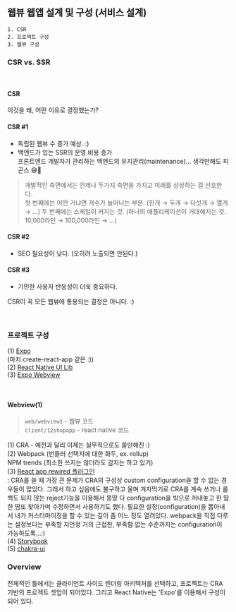 ## 웹뷰 웹앱 설계 및 구성 (서비스 설계)

```
1. CSR
2. 프로젝트 구성
3. 웹뷰 구성
```

### CSR vs. SSR

<br />

#### CSR

이것을 왜, 어떤 이유로 결정했는가?<br />

#### CSR #1

- 독립된 웹뷰 수 증가 예상. :)
- 백엔드가 있는 SSR의 운영 비용 증가<br />
  프론트엔드 개발자가 관리하는 백엔드의 유지관리(maintenance)... 생각만해도 피곤스 😅🥲

> 개발적인 측면에서는 언제나 두가지 측면을 가지고 미래를 상상하는 걸 선호한다.<br />
> 첫 번째에는 어떤 거냐면 개수가 늘어나는 부분. (한개 → 두개 → 다섯개 → 열개 → ...)
> 두 번째에는 스케일이 커지는 것. (하나의 애플리케이션이 거대해지는 것. 10,000라인 → 100,000라인 → ...)

#### CSR #2

- SEO 필요성이 낮다. (오히려 노출되면 안된다.)

#### CSR #3

- 기민한 사용자 반응성이 더욱 중요하다.

CSR이 꼭 모든 웹뷰에 통용되는 결정은 아니다. :)

<br />

### 프로젝트 구성

(1) [Expo](https://expo.dev/)<br />
(마치 create-react-app 같은 :))<br />
(2) [React Native UI Lib](https://wix.github.io/react-native-ui-lib/)<br />
(3) [Expo Webview](https://docs.expo.dev/versions/latest/sdk/webview/)

<br />

#### Webview(1)

> `web/webview1` - 웹뷰 코드 <br /> `client/12shopapp` - react native 코드

(1) CRA - 예전과 달리 이제는 실무적으로도 쓸만해진 :)<br />
(2) Webpack (번들러 선택지에 대한 화두, ex. rollup)<br />
NPM trends (최소한 쓰지는 않더라도 감지는 하고 있기)<br />
(3) [React app rewired 플러그인](https://github.com/timarney/react-app-rewired)<br />
\: CRA를 쓸 때 가장 큰 문제가 CRA의 구성상 custom configuration을 할 수 없는 경우들이 많았다. 그래서 하고 싶음에도 불구하고 울며 겨자먹기로 CRA를 계속 쓰거나 롤백도 되지 않는 reject기능을 이용해서 몽땅 다 configuration을 밖으로 꺼내놓고 한 땀 한 땀또 찾아가며 수정하면서 사용하기도 했다. 필요한 설정(configuration)을 뽑아내서 내가 커스터마이징을 할 수 있는 길이 좀 어느 정도 열려있다. webpack을 직접 다루는 설정보다는 부족할 지언정 거의 근접한, 부족함 없는 수준까지는 configuration이 가능하도록...:)<br />
(4) [Storybook](https://storybook.js.org/)<br />
(5) [chakra-ui](https://chakra-ui.com/)<br />

### Overview

전체적인 틀에서는 클라이언트 사이드 렌더링 아키텍처를 선택하고, 프로젝트는 CRA 기반의 프로젝트 셋업이 되어있다. 그리고 React Native는 'Expo'를 이용해서 구성이 되어 있다.
